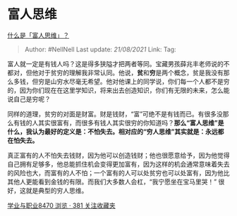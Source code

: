 # 富人思维
[什么是「富人思维」？](https://www.zhihu.com/question/26980854/answer/550265816)

> Author: #NellNell
> Last update: *21/08/2021*
> Link:
> Tag:

富人就一定是有钱人吗？这是得多狭隘才把两者等同。宝藏男孩薛兆丰老师说的不都对，但他对于贫穷的理解我非常认同。他说，**贫**和**穷**是两个概念，贫是我没有那么多钱，但穷是山穷水尽毫无希望。他对他课上的同学说，你们每一个人都不是穷的，因为你们现在在这里学知识，将来出去创造知识，你们有无限的未来，怎么能说自己是穷呢？

同样的道理，贫穷的对面是财富。财是钱财，“富”可绝不是有钱而已。有很多没那么有钱的人其实很富有，而很多有钱人其实很穷的你知道吗？**那么“富人思维”是什么，我认为最好的定义是：不怕失去。相对应的“穷人思维”其实就是：永远都在怕失去。**

真正富有的人不怕失去钱财，因为他可以创造钱财；他也很愿意给予，因为他觉得自己拥有足够多，他总能抓住机会变得更加富有，因为这样的机会通常意味着失去的风险也大，而富有的人不怕；一个富有的人可以处贫穷也可以处富有，因为他比其他人更能看到金钱的有限。而我们大多数人会杠，“我宁愿坐在宝马里哭！” 很好，这就是典型的穷人思维。

[学业与职业8470 浏览 · 381 关注收藏夹](https://zhihu.com/collection/430675974)
